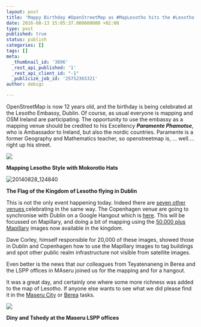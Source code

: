 ```yaml
---
layout: post
title: 'Mappy Birthday #OpenStreetMap as #MapLesotho hits the #Lesotho Embassy Dublin'
date: 2016-08-13 15:05:37.000000000 +02:00
type: post
published: true
status: publish
categories: []
tags: []
meta:
  _thumbnail_id: '3896'
  _rest_api_published: '1'
  _rest_api_client_id: "-1"
  _publicize_job_id: '25752365321'
author: debigc

---
```


OpenStreetMap is now 12 years old, and the birthday is being celebrated at the Lesotho Embassy, Dublin. Of course, as usual everyone is mapping and OSM Ireland are participating. The opportunity to use the embassy as a mapping venue should be credited to his Excellency <em><strong>Paramente Phamotse</strong></em>, who is Ambassador to Ireland, but also the nordic countries. Paramente is a former Geography and Mathematics teacher, so openstreetmap is, ... well.... right up his street.


<img class="uqvYjb KgFPz" src="https://lh3.googleusercontent.com/-NaG_RX_G-Ec/V68ar_3zMSI/AAAAAAAC5vI/IqFp2mRfWkg7b3dvYQxGe5Hi9eJEs9d5gCK8B/s512/2343888158052087739%253Faccount_id%253D1"/>

**Mapping Lesotho Style with Mokorotlo Hats**


<img class="alignnone  wp-image-114" src="{{ site.baseurl }}/img/20140828_124840.jpg" alt="20140828_124840" /> 

**The Flag of the Kingdom of Lesotho flying in Dublin**

This is not the only event happening today. Indeed there are <a href="https://wiki.openstreetmap.org/wiki/OpenStreetMap_12th_Anniversary_Birthday_party">seven other venues </a>celebrating in the same way. The Copenhagen venue are going to synchronise with Dublin on a Google Hangout which is <a href="https://hangouts.google.com/group/6o0pJhpoAT6IhvWs2">here</a>. This will be focussed on Mapillary, and doing a bit of mapping using the <a href="https://www.mapillary.com/app/stats/85632173?lat=-29.55692705820762&amp;lng=28.154422972254082&amp;z=8.006175673967963">50,000 plus Mapillary</a> images now available in the kingdom.

Dave Corley, himself responsible for 20,000 of these images, showed those in Dublin and Copenhagen how to use the Mapillary images to tag buildings and spot other public realm infrastructure not visible from satellite images.

Even better is the news that our colleagues from Teyatenaneng in Berea and the LSPP offices in MAseru joined us for the mapping and for a hangout.

It was a great day, and certainly one where some more richness was added to the map of Lesotho. If anyone else wants to see what we did please find it in the <a href="http://tasks.hotosm.org/project/1944">Maseru City</a> or <a href="http://tasks.hotosm.org/project/1936">Berea</a> tasks.

<img class="uqvYjb KgFPz" src="https://lh3.googleusercontent.com/-CW32eWqWiVk/V68gu6V_67I/AAAAAAAAACQ/Bd6ayi7DfxQ2qauAonjo933KX-0A9JW5ACK8B/s512/5625507118125812538%253Faccount_id%253D1" />

**Diny and Tshedy at the Maseru LSPP offices**
